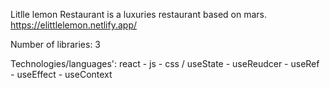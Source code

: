 Litlle lemon Restaurant is a luxuries restaurant based on mars.
https://elittlelemon.netlify.app/

Number of libraries: 3


Technologies/languages': react - js - css / useState - useReudcer - useRef - useEffect - useContext
